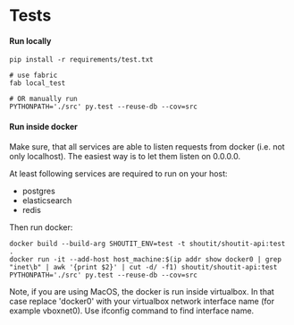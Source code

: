 Tests
=====

#### Run locally

    pip install -r requirements/test.txt

    # use fabric
    fab local_test

    # OR manually run
    PYTHONPATH='./src' py.test --reuse-db --cov=src

#### Run inside docker

Make sure, that all services are able to listen requests from docker (i.e. not only localhost). The easiest way is to let them listen on 0.0.0.0.

At least following services are required to run on your host:

- postgres
- elasticsearch
- redis

Then run docker:

    docker build --build-arg SHOUTIT_ENV=test -t shoutit/shoutit-api:test .
    docker run -it --add-host host_machine:$(ip addr show docker0 | grep "inet\b" | awk '{print $2}' | cut -d/ -f1) shoutit/shoutit-api:test PYTHONPATH='./src' py.test --reuse-db --cov=src

Note, if you are using MacOS, the docker is run inside virtualbox. In that case replace 'docker0' with your virtualbox network interface name (for example vboxnet0). Use ifconfig command to find interface name.
